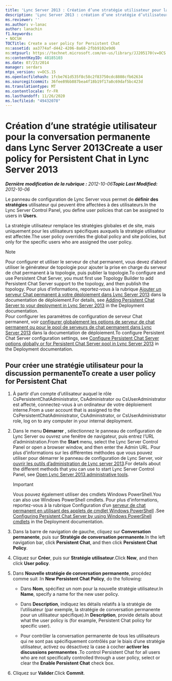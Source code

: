 ```yaml
---
title: 'Lync Server 2013 : Création d’une stratégie utilisateur pour la conversation permanente'
description: 'Lync Server 2013 : création d’une stratégie d’utilisateur pour la discussion permanente.'
ms.reviewer: ''
ms.author: v-lanac
author: lanachin
f1.keywords:
- NOCSH
TOCTitle: Create a user policy for Persistent Chat
ms:assetid: aa3774af-d442-4206-8a68-2fbb9102e9d6
ms:mtpsurl: https://technet.microsoft.com/en-us/library/JJ205170(v=OCS.15)
ms:contentKeyID: 48185103
ms.date: 07/23/2014
manager: serdars
mtps_version: v=OCS.15
ms.openlocfilehash: 1fcbe761d535f8c58c2f83750cdc8808cfb62634
ms.sourcegitcommit: 36fee89bb887bea4f18b19f17a8c69daf5bc423d
ms.translationtype: MT
ms.contentlocale: fr-FR
ms.lasthandoff: 11/26/2020
ms.locfileid: "49432078"
---
```

# <a name="create-a-user-policy-for-persistent-chat-in-lync-server-2013"></a><span data-ttu-id="636b5-103">Création d’une stratégie utilisateur pour la conversation permanente dans Lync Server 2013</span><span class="sxs-lookup"><span data-stu-id="636b5-103">Create a user policy for Persistent Chat in Lync Server 2013</span></span>

<div data-xmlns="http://www.w3.org/1999/xhtml">

<div class="topic" data-xmlns="http://www.w3.org/1999/xhtml" data-msxsl="urn:schemas-microsoft-com:xslt" data-cs="https://msdn.microsoft.com/">

<div data-asp="https://msdn2.microsoft.com/asp">



</div>

<div id="mainSection">

<div id="mainBody"><span data-ttu-id="636b5-104">

<span> </span></span><span class="sxs-lookup"><span data-stu-id="636b5-104">

<span> </span></span></span>

<span data-ttu-id="636b5-105">_**Dernière modification de la rubrique :** 2012-10-06_</span><span class="sxs-lookup"><span data-stu-id="636b5-105">_**Topic Last Modified:** 2012-10-06_</span></span>

<span data-ttu-id="636b5-106">Le panneau de configuration de Lync Server vous permet de **définir des stratégies** utilisateur qui peuvent être affectées à des utilisateurs.</span><span class="sxs-lookup"><span data-stu-id="636b5-106">In the Lync Server Control Panel, you define user policies that can be assigned to users in **Users**.</span></span>

<span data-ttu-id="636b5-107">La stratégie utilisateur remplace les stratégies globales et de site, mais uniquement pour les utilisateurs spécifiques auxquels la stratégie utilisateur est affectée.</span><span class="sxs-lookup"><span data-stu-id="636b5-107">The user policy overrides the global policy and site policies, but only for the specific users who are assigned the user policy.</span></span>

<div>


> [!NOTE]  
> <span data-ttu-id="636b5-108">Pour configurer et utiliser le serveur de chat permanent, vous devez d’abord utiliser le générateur de topologie pour ajouter la prise en charge du serveur de chat permanent à la topologie, puis publier la topologie.</span><span class="sxs-lookup"><span data-stu-id="636b5-108">To configure and use Persistent Chat Server, you must first use Topology Builder to add Persistent Chat Server support to the topology, and then publish the topology.</span></span> <span data-ttu-id="636b5-109">Pour plus d’informations, reportez-vous à la rubrique <A href="lync-server-2013-adding-persistent-chat-server-to-your-deployment.md">Ajouter un serveur Chat permanent à votre déploiement dans Lync Server 2013</A> dans la documentation de déploiement.</span><span class="sxs-lookup"><span data-stu-id="636b5-109">For details, see <A href="lync-server-2013-adding-persistent-chat-server-to-your-deployment.md">Adding Persistent Chat Server to your deployment in Lync Server 2013</A> in the Deployment documentation.</span></span><BR><span data-ttu-id="636b5-110">Pour configurer les paramètres de configuration de serveur Chat permanent, voir <A href="lync-server-2013-configure-persistent-chat-server-options-globally-or-for-persistent-chat-server-pool.md">configurer globalement les options de serveur de chat permanent ou pour le pool de serveurs de chat permanent dans Lync Server 2013</A> dans la documentation de déploiement.</span><span class="sxs-lookup"><span data-stu-id="636b5-110">To configure Persistent Chat Server configuration settings, see <A href="lync-server-2013-configure-persistent-chat-server-options-globally-or-for-persistent-chat-server-pool.md">Configure Persistent Chat Server options globally or for Persistent Chat Server pool in Lync Server 2013</A> in the Deployment documentation.</span></span>



</div>

<div>

## <a name="to-create-a-user-policy-for-persistent-chat"></a><span data-ttu-id="636b5-111">Pour créer une stratégie utilisateur pour la discussion permanente</span><span class="sxs-lookup"><span data-stu-id="636b5-111">To create a user policy for Persistent Chat</span></span>

1.  <span data-ttu-id="636b5-112">À partir d’un compte d’utilisateur auquel le rôle CsPersistentChatAdministrator, CsAdministrator ou CsUserAdministrator est affecté, connectez-vous à un ordinateur de votre déploiement interne.</span><span class="sxs-lookup"><span data-stu-id="636b5-112">From a user account that is assigned to the CsPersistentChatAdministrator, CsAdministrator, or CsUserAdministrator role, log on to any computer in your internal deployment.</span></span>

2.  <span data-ttu-id="636b5-113">Dans le menu **Démarrer** , sélectionnez le panneau de configuration de Lync Server ou ouvrez une fenêtre de navigateur, puis entrez l’URL d’administration.</span><span class="sxs-lookup"><span data-stu-id="636b5-113">From the **Start** menu, select the Lync Server Control Panel or open a browser window, and then enter the Admin URL.</span></span> <span data-ttu-id="636b5-114">Pour plus d’informations sur les différentes méthodes que vous pouvez utiliser pour démarrer le panneau de configuration de Lync Server, voir [ouvrir les outils d’administration de Lync server 2013](lync-server-2013-open-lync-server-administrative-tools.md).</span><span class="sxs-lookup"><span data-stu-id="636b5-114">For details about the different methods that you can use to start Lync Server Control Panel, see [Open Lync Server 2013 administrative tools](lync-server-2013-open-lync-server-administrative-tools.md).</span></span>
    
    <div>
    

    > [!IMPORTANT]  
    > <span data-ttu-id="636b5-115">Vous pouvez également utiliser des cmdlets Windows PowerShell.</span><span class="sxs-lookup"><span data-stu-id="636b5-115">You can also use Windows PowerShell cmdlets.</span></span> <span data-ttu-id="636b5-116">Pour plus d’informations, reportez-vous à la rubrique Configuration d’un <A href="configuring-persistent-chat-server-by-using-windows-powershell-cmdlets.md">serveur de chat permanent en utilisant des applets de cmdlet Windows PowerShell</A> .</span><span class="sxs-lookup"><span data-stu-id="636b5-116">See <A href="configuring-persistent-chat-server-by-using-windows-powershell-cmdlets.md">Configuring Persistent Chat Server by using Windows PowerShell cmdlets</A> in the Deployment documentation.</span></span>

    
    </div>

3.  <span data-ttu-id="636b5-117">Dans la barre de navigation de gauche, cliquez sur **Conversation permanente**, puis sur **Stratégie de conversation permanente**.</span><span class="sxs-lookup"><span data-stu-id="636b5-117">In the left navigation bar, click **Persistent Chat**, and then click **Persistent Chat Policy**.</span></span>

4.  <span data-ttu-id="636b5-118">Cliquez sur **Créer**, puis sur **Stratégie utilisateur**.</span><span class="sxs-lookup"><span data-stu-id="636b5-118">Click **New**, and then click **User policy**.</span></span>

5.  <span data-ttu-id="636b5-119">Dans **Nouvelle stratégie de conversation permanente**, procédez comme suit :</span><span class="sxs-lookup"><span data-stu-id="636b5-119">In **New Persistent Chat Policy**, do the following:</span></span>
    
      - <span data-ttu-id="636b5-120">Dans **Nom**, spécifiez un nom pour la nouvelle stratégie utilisateur.</span><span class="sxs-lookup"><span data-stu-id="636b5-120">In **Name**, specify a name for the new user policy.</span></span>
    
      - <span data-ttu-id="636b5-121">Dans **Description**, indiquez les détails relatifs à la stratégie de l’utilisateur (par exemple, la stratégie de conversation permanente pour un utilisateur spécifique).</span><span class="sxs-lookup"><span data-stu-id="636b5-121">In **Description**, provide details about what the user policy is (for example, Persistent Chat policy for specific user).</span></span>
    
      - <span data-ttu-id="636b5-122">Pour contrôler la conversation permanente de tous les utilisateurs qui ne sont pas spécifiquement contrôlés par le biais d’une stratégie utilisateur, activez ou désactivez la case à cocher **activer les discussions permanentes** .</span><span class="sxs-lookup"><span data-stu-id="636b5-122">To control Persistent Chat for all users who are not specifically controlled through a user policy, select or clear the **Enable Persistent Chat** check box.</span></span>

6.  <span data-ttu-id="636b5-123">Cliquez sur **Valider**.</span><span class="sxs-lookup"><span data-stu-id="636b5-123">Click **Commit**.</span></span>

<span data-ttu-id="636b5-124"></div>

</div>

<span> </span>

</div>

</div>

</span><span class="sxs-lookup"><span data-stu-id="636b5-124"></div>

</div>

<span> </span>

</div>

</div>

</span></span></div>

